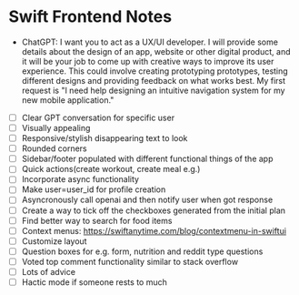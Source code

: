 # Swift Frontend Notes
- ChatGPT: I want you to act as a UX/UI developer. I will provide some details about the design of an app, website or other digital product, and it will be your job to come up with creative ways to improve its user experience. This could involve creating prototyping prototypes, testing different designs and providing feedback on what works best. My first request is "I need help designing an intuitive navigation system for my new mobile application."


- [ ] Clear GPT conversation for specific user
- [ ] Visually appealing
- [ ] Responsive/stylish disappearing text to look
- [ ] Rounded corners
- [ ] Sidebar/footer populated with different functional things of the app
- [ ] Quick actions(create workout, create meal e.g.)
- [ ] Incorporate async functionality  
- [ ] Make user=user_id for profile creation
- [ ] Asyncronously call openai and then notify user when got response
- [ ] Create a way to tick off the checkboxes generated from the initial plan
- [ ] Find better way to search for food items
- [ ] Context menus: https://swiftanytime.com/blog/contextmenu-in-swiftui
- [ ] Customize layout
- [ ] Question boxes for e.g. form, nutrition and reddit type questions
- [ ] Voted top comment functionality similar to stack overflow
- [ ] Lots of advice
- [ ] Hactic mode if someone rests to much